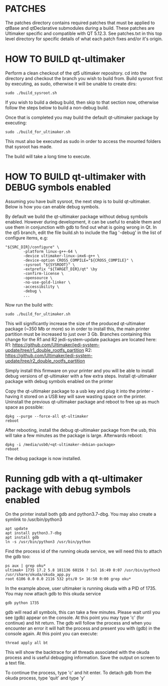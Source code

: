 PATCHES
================
The patches directory contains required patches that must be applied to qtBase and qtDeclarative submodules during a build.
These patches are Ultimaker specific and compatible with QT 5.12.3.
See patches.txt in this top level directory for specific details of what each patch fixes and/or it's origin.

HOW TO BUILD qt-ultimaker
================

Perform a clean checkout of the qt5 ultimaker repository.
cd into the directory and checkout the branch you wish to build from.
Build sysroot first by executing, as sudo, otherwise it will be unable to create dirs:
```
sudo ./build_sysroot.sh
```

If you wish to build a debug build, then skip to that section now, otherwise follow the steps below to build a non-debug build.

Once that is completed you may build the default qt-ultimaker package by executing: 
```
sudo ./build_for_ultimaker.sh
```

This must also be executed as sudo in order to access the mounted folders that sysroot has made.

The build will take a long time to execute.

HOW TO BUILD qt-ultimaker with DEBUG symbols enabled
================

Assuming you have built sysroot, the next step is to build qt-ultimaker. Below is how you can enable debug symbols.

By default we build the qt-ultimaker package without debug symbols enabled. However during development, it can be useful to enable them and use them in conjunction with gdb to find out what  is going wrong in Qt.
In the qt5 branch, edit the file build.sh to include the flag '-debug' in the list of configure items, e.g:
```
"${SRC_DIR}/configure" \
        -platform linux-g++-64 \
        -device ultimaker-linux-imx6-g++ \
        -device-option CROSS_COMPILE="${CROSS_COMPILE}" \
        -sysroot "${SYSROOT}" \
        -extprefix "${TARGET_DIR}/qt" \by
        -confirm-license \
        -opensource \
        -no-use-gold-linker \
        -accessibility \
        -debug \
        ...
```
Now run the build with:
```
sudo ./build_for_ultimaker.sh
```

This will significantly increase the size of the produced qt-ultimaker package (~350 Mb or more) so in order to install this, the main printer partition must be increased to just over 3 Gb.
Branches containing this change for the R1 and R2 jedi-system-update packages are located here:
R1: https://github.com/Ultimaker/jedi-system-update/tree/r1_double_rootfs_partition
R2: https://github.com/Ultimaker/jedi-system-update/tree/r2_double_rootfs_partition

Simply install this firmware on your printer and you will be able to install debug versions of qt-ultimaker with a few extra steps.
Install qt-ultimaker package with debug symbols enabled on the printer

Copy the qt-ultimaker package to a usb key and plug it into the printer - having it stored on a USB key will save wasting space on the printer.
Uninstall the previous qt-ultimaker package and reboot to free up as much space as possible:
```
dpkg --purge --force-all qt-ultimaker
reboot
```

After rebooting, install the debug qt-ultimaker package from the usb, this will take a few minutes as the package is large. Afterwards reboot:
```
dpkg -i /media/usb0/<qt-ultimaker-debian-package>
reboot
```

The debug package is now installed.

Running gdb with a qt-ultimaker package with debug symbols enabled
================

On the printer install both gdb and python3.7-dbg. You may also create a symlink to /usr/bin/python3
```
apt update
apt install python3.7-dbg
apt install gdb
ln -s /usr/bin/python3 /usr/bin/python
```

Find the process id of the running okuda service, we will need this to attach the gdb too:
```
ps aux | grep oku*
ultimak+ 1735 17.2 5.8 181136 60156 ? Ssl 16:49 0:07 /usr/bin/python3 /usr/share/okuda/okuda_app.py
root 6106 0.0 0.0 2116 532 pts/0 S+ 16:50 0:00 grep oku*
```

In the example above, user ultimaker is running okuda with a PID of 1735. You may now attach gdb to this okuda service
```
gdb python 1735
```

gdb will read all symbols, this can take a few minutes.  Please wait until you see (gdb) appear on the console. At this point you may type 'c' (for continue) and hit return. The gdb will follow the process and when you encounter an error it will halt the process and present you with (gdb) in the console again. At this point you can execute:
```
thread apply all bt
```

This will show the backtrace for all threads associated with the okuda process and is useful debugging information. Save the output on screen to a text file.

To continue the process, type 'c' and hit enter. To detach gdb from the okuda process, type 'quit' and type 'y'
